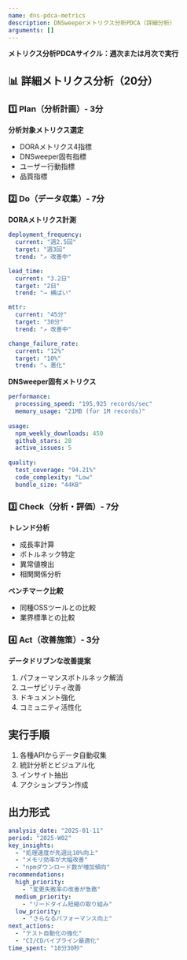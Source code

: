 ```yaml
---
name: dns-pdca-metrics
description: DNSweeperメトリクス分析PDCA（詳細分析）
arguments: []
---
```


**メトリクス分析PDCAサイクル：週次または月次で実行**

## 📊 詳細メトリクス分析（20分）

### 1️⃣ Plan（分析計画）- 3分
**分析対象メトリクス選定**
- DORAメトリクス4指標
- DNSweeper固有指標
- ユーザー行動指標
- 品質指標

### 2️⃣ Do（データ収集）- 7分
**DORAメトリクス計測**
```yaml
deployment_frequency:
  current: "週2.5回"
  target: "週3回"
  trend: "↗️ 改善中"

lead_time:
  current: "3.2日"
  target: "2日"
  trend: "→ 横ばい"

mttr:
  current: "45分"
  target: "30分"
  trend: "↗️ 改善中"

change_failure_rate:
  current: "12%"
  target: "10%"
  trend: "↘️ 悪化"
```

**DNSweeper固有メトリクス**
```yaml
performance:
  processing_speed: "195,925 records/sec"
  memory_usage: "21MB (for 1M records)"
  
usage:
  npm_weekly_downloads: 450
  github_stars: 28
  active_issues: 5
  
quality:
  test_coverage: "94.21%"
  code_complexity: "Low"
  bundle_size: "44KB"
```

### 3️⃣ Check（分析・評価）- 7分
**トレンド分析**
- 成長率計算
- ボトルネック特定
- 異常値検出
- 相関関係分析

**ベンチマーク比較**
- 同種OSSツールとの比較
- 業界標準との比較

### 4️⃣ Act（改善施策）- 3分
**データドリブンな改善提案**
1. パフォーマンスボトルネック解消
2. ユーザビリティ改善
3. ドキュメント強化
4. コミュニティ活性化

## 実行手順
1. 各種APIからデータ自動収集
2. 統計分析とビジュアル化
3. インサイト抽出
4. アクションプラン作成

## 出力形式
```yaml
analysis_date: "2025-01-11"
period: "2025-W02"
key_insights:
  - "処理速度が先週比10%向上"
  - "メモリ効率が大幅改善"
  - "npmダウンロード数が増加傾向"
recommendations:
  high_priority:
    - "変更失敗率の改善が急務"
  medium_priority:
    - "リードタイム短縮の取り組み"
  low_priority:
    - "さらなるパフォーマンス向上"
next_actions:
  - "テスト自動化の強化"
  - "CI/CDパイプライン最適化"
time_spent: "18分30秒"
```